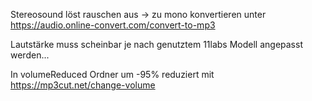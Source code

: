Stereosound löst rauschen aus -> zu mono konvertieren unter https://audio.online-convert.com/convert-to-mp3

Lautstärke muss scheinbar je nach genutztem 11labs Modell angepasst werden...

In volumeReduced Ordner um -95% reduziert mit https://mp3cut.net/change-volume

